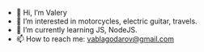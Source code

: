 - 👋 Hi, I’m Valery
- 👀 I’m interested in motorcycles, electric guitar, travels.
- 🌱 I’m currently learning JS, NodeJS.
- 📫 How to reach me: vablagodarov@gmail.com

<!---
BlagodarovVA/BlagodarovVA is a ✨ special ✨ repository because its `README.md` (this file) appears on your GitHub profile.
You can click the Preview link to take a look at your changes.
--->
